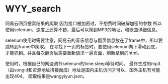 # WYY_search
网易云网页搜索结果的爬取
因为接口被加密过，不想费时间破解加密的参数
所以使用selenum，速度上还算不错，最后可以爬到MP3的地址，和歌曲详细信息。

selenum使用时需要注意，网易云的音乐信息与翻页信息放在了frame中，所以要跳转到frame中爬取。
在寻找下一页的标签时，要使用selenum向下滑动到底，才能抓到。并且每次翻页后需要重新请求一遍页面，刷新拿到的html。

使用时，根据自己的网速调节selenum的time.sleep等待时间。
最终生成的mp3（由songid和资源地址拼接而成）地址是国内主机访问才可以，国外主机有可能出现404。
爬取结果是wangyiyun.json。
